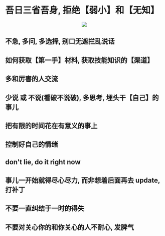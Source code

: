 # 吾日三省吾身, 拒绝【弱小】和【无知】

<p align="center"><img src=https://linmingdao.github.io/blog/assets/ctrl/000001_00.jpg></p>

## 不急, 多问, 多选择, 别口无遮拦乱说话

## 如何获取【第一手】材料, 获取技能知识的【渠道】

## 多和厉害的人交流

## 少说 或 不说(看破不说破), 多思考, 埋头干【自己】的事儿

## 把有限的时间花在有意义的事上

## 控制好自己的情绪

## don't lie, do it right now

## 事儿一开始就得尽心尽力, 而非想着后面再去 update, 打补丁

## 不要一直纠结于一时的得失

## 不要对关心你的和你关心的人不耐心, 发脾气
